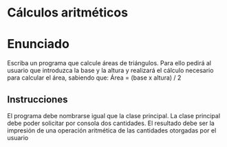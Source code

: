 # Cálculos aritméticos
# Enunciado
Escriba un programa que calcule áreas de triángulos. Para ello pedirá al usuario que introduzca la base y la altura y realizará el cálculo necesario para calcular el área, sabiendo que: Área = (base x altura) / 2

## Instrucciones
El programa debe nombrarse igual que la clase principal. La clase principal debe poder solicitar por consola dos cantidades. El resultado debe ser la impresión de una operación aritmética de las cantidades otorgadas por el usuario